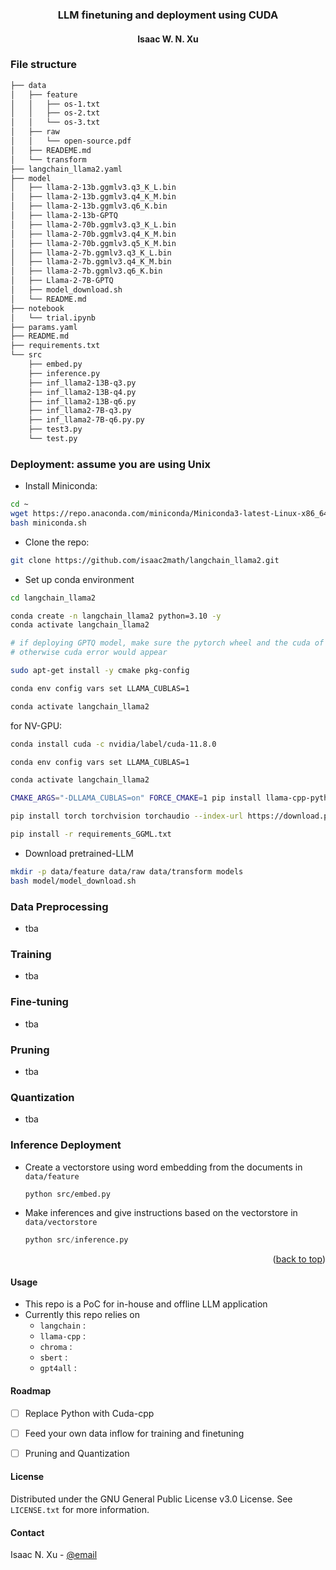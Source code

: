 <h3 align="center"> LLM finetuning and deployment using CUDA </h3>
<h4 align="center"> Isaac W. N. Xu </h4>

### File structure

```txt
├── data
│   ├── feature
│   │   ├── os-1.txt
│   │   ├── os-2.txt
│   │   └── os-3.txt
│   ├── raw
│   │   └── open-source.pdf
│   ├── READEME.md
│   └── transform
├── langchain_llama2.yaml
├── model
│   ├── llama-2-13b.ggmlv3.q3_K_L.bin
│   ├── llama-2-13b.ggmlv3.q4_K_M.bin
│   ├── llama-2-13b.ggmlv3.q6_K.bin
│   ├── llama-2-13b-GPTQ
│   ├── llama-2-70b.ggmlv3.q3_K_L.bin
│   ├── llama-2-70b.ggmlv3.q4_K_M.bin
│   ├── llama-2-70b.ggmlv3.q5_K_M.bin
│   ├── llama-2-7b.ggmlv3.q3_K_L.bin
│   ├── llama-2-7b.ggmlv3.q4_K_M.bin
│   ├── llama-2-7b.ggmlv3.q6_K.bin
│   ├── Llama-2-7B-GPTQ
│   ├── model_download.sh
│   └── README.md
├── notebook
│   └── trial.ipynb
├── params.yaml
├── README.md
├── requirements.txt
└── src
    ├── embed.py
    ├── inference.py
    ├── inf_llama2-13B-q3.py
    ├── inf_llama2-13B-q4.py
    ├── inf_llama2-13B-q6.py
    ├── inf_llama2-7B-q3.py
    ├── inf_llama2-7B-q6.py.py
    ├── test3.py
    └── test.py
```

### Deployment: assume you are using Unix

- Install Miniconda:
 
```sh
cd ~
wget https://repo.anaconda.com/miniconda/Miniconda3-latest-Linux-x86_64.sh -O ~/miniconda.sh
bash miniconda.sh
```

- Clone the repo:
 
```sh
git clone https://github.com/isaac2math/langchain_llama2.git
```

- Set up conda environment

```sh
cd langchain_llama2

conda create -n langchain_llama2 python=3.10 -y
conda activate langchain_llama2

# if deploying GPTQ model, make sure the pytorch wheel and the cuda of this env share the same version
# otherwise cuda error would appear

sudo apt-get install -y cmake pkg-config

conda env config vars set LLAMA_CUBLAS=1

conda activate langchain_llama2

```

for NV-GPU:

```sh
conda install cuda -c nvidia/label/cuda-11.8.0

conda env config vars set LLAMA_CUBLAS=1

conda activate langchain_llama2

CMAKE_ARGS="-DLLAMA_CUBLAS=on" FORCE_CMAKE=1 pip install llama-cpp-python --force-reinstall --no-cache-dir 

pip install torch torchvision torchaudio --index-url https://download.pytorch.org/whl/cu118 --force-reinstall --no-cache-dir 

pip install -r requirements_GGML.txt

```

- Download pretrained-LLM

```sh
mkdir -p data/feature data/raw data/transform models
bash model/model_download.sh
```

### Data Preprocessing

- tba

### Training

- tba

### Fine-tuning

- tba

### Pruning

- tba

### Quantization

- tba

### Inference Deployment

- Create a vectorstore using word embedding from the documents in `data/feature`
    ```sh
    python src/embed.py
    ```

- Make inferences and give instructions based on the vectorstore in `data/vectorstore`
    ```python
    python src/inference.py
    ```

<p align="right">(<a href="#readme-top">back to top</a>)</p>


#### Usage

- This repo is a PoC for in-house and offline LLM application
- Currently this repo relies on 
  - `langchain` : 
  - `llama-cpp` : 
  - `chroma` : 
  - `sbert` : 
  - `gpt4all` :


#### Roadmap

- [ ] Replace Python with Cuda-cpp
- [ ] Feed your own data inflow for training and finetuning
- [ ] Pruning and Quantization


#### License

Distributed under the GNU General Public License v3.0 License. See `LICENSE.txt` for more information.


#### Contact

Isaac N. Xu - [@email](xuningandy@gmail.com)

